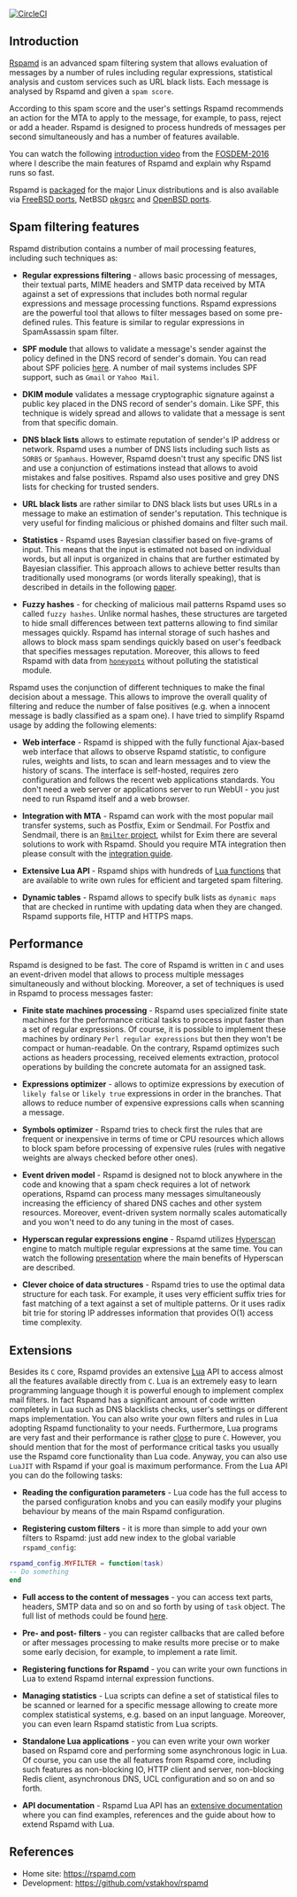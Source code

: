 [![CircleCI](https://circleci.com/gh/vstakhov/rspamd/tree/master.svg?style=svg)](https://circleci.com/gh/vstakhov/rspamd/tree/master)

## Introduction

[Rspamd](https://rspamd.com) is an advanced spam filtering system that allows evaluation of messages by a number of
rules including regular expressions, statistical analysis and custom services
such as URL black lists. Each message is analysed by Rspamd and given a `spam score`. 

According to this spam score and the user's settings Rspamd recommends an action for
the MTA to apply to the message, for example, to pass, reject or add a header.
Rspamd is designed to process hundreds of messages per second simultaneously and has a number of 
features available.

You can watch the following [introduction video](https://www.youtube.com/watch?v=_fl9i-az_Q0) from the [FOSDEM-2016](http://fosdem.org) where I describe the main features of Rspamd and explain why Rspamd runs so fast.

Rspamd is [packaged](https://rspamd.com/downloads.html) for the major Linux distributions and is also available via [FreeBSD ports](https://freshports.org/mail/rspamd), NetBSD [pkgsrc](https://pkgsrc.org) and [OpenBSD ports](http://openports.se/mail/rspamd).

## Spam filtering features

Rspamd distribution contains a number of mail processing features, including such techniques as:

* **Regular expressions filtering** - allows basic processing of messages, their textual parts, MIME headers and
SMTP data received by MTA against a set of expressions that includes both normal regular expressions and 
message processing functions. Rspamd expressions are the powerful tool that allows to filter messages based on
some pre-defined rules. This feature is similar to regular expressions in SpamAssassin spam filter.


* **SPF module** that allows to validate a message's sender against the policy defined in the DNS record of sender's domain. You can read
about SPF policies [here](http://www.openspf.org/). A number of mail systems includes SPF support, such as `Gmail` or `Yahoo Mail`.


* **DKIM module** validates a message cryptographic signature against a public key placed in the DNS record of sender's domain. Like SPF,
this technique is widely spread and allows to validate that a message is sent from that specific domain.


* **DNS black lists** allows to estimate reputation of sender's IP address or network. Rspamd uses a number of DNS lists including such lists as
`SORBS` or `Spamhaus`. However, Rspamd doesn't trust any specific DNS list and use a conjunction of estimations instead that allows to
avoid mistakes and false positives. Rspamd also uses positive and grey DNS lists for checking for trusted senders.


* **URL black lists** are rather similar to DNS black lists but uses URLs in a message to make an estimation of sender's reputation.
This technique is very useful for finding malicious or phished domains and filter such mail.


* **Statistics** - Rspamd uses Bayesian classifier based on five-grams of input. This means that the input is estimated not based on individual
words, but all input is organized in chains that are further estimated by Bayesian classifier. This approach allows to achieve better results than
traditionally used monograms (or words literally speaking), that is described in details in the following [paper](http://osbf-lua.luaforge.net/papers/osbf-eddc.pdf).


* **Fuzzy hashes** - for checking of malicious mail patterns Rspamd uses so called `fuzzy hashes`. Unlike normal hashes, these structures are targeted to hide
small differences between text patterns allowing to find similar messages quickly. Rspamd has internal storage of such hashes and allows to block mass spam sendings
quickly based on user's feedback that specifies messages reputation. Moreover, this allows to feed Rspamd with data from [`honeypots`](http://en.wikipedia.org/wiki/Honeypot_(computing)#Spam_versions)
without polluting the statistical module.

Rspamd uses the conjunction of different techniques to make the final decision about a message. This allows to improve the overall quality of filtering and reduce the number of
false positives (e.g. when a innocent message is badly classified as a spam one). I have tried to simplify Rspamd usage by adding the following elements:

* **Web interface** - Rspamd is shipped with the fully functional Ajax-based web interface that allows to observe Rspamd statistic, to configure rules, weights and lists, to scan
and learn messages and to view the history of scans. The interface is self-hosted, requires zero configuration and follows the recent web applications standards. You don't need a
web server or applications server to run WebUI - you just need to run Rspamd itself and a web browser.

* **Integration with MTA** - Rspamd can work with the most popular mail transfer systems, such as Postfix, Exim or Sendmail. For Postfix and Sendmail, there is an [`Rmilter` project](https://github.com/vstakhov/rmilter),
whilst for Exim there are several solutions to work with Rspamd. Should you require MTA integration then please consult with the [integration guide](https://rspamd.com/doc/integration.html).

* **Extensive Lua API** - Rspamd ships with hundreds of [Lua functions](https://rspamd.com/doc/lua) that are available to write own rules for efficient and targeted spam filtering.

* **Dynamic tables** - Rspamd allows to specify bulk lists as `dynamic maps` that are checked in runtime with updating data when they are changed. Rspamd supports file, HTTP and HTTPS maps.

## Performance

Rspamd is designed to be fast. The core of Rspamd is written in `C` and uses an event-driven model that allows to process multiple messages simultaneously and without blocking.
Moreover, a set of techniques is used in Rspamd to process messages faster:

* **Finite state machines processing** - Rspamd uses specialized finite state machines for the performance critical tasks to process input faster than a set of regular expressions.
Of course, it is possible to implement these machines by ordinary `Perl regular expressions` but then they won't be compact or human-readable. On the contrary, Rspamd optimizes
such actions as headers processing, received elements extraction, protocol operations by building the concrete automata for an assigned task.

* **Expressions optimizer** - allows to optimize expressions by execution of `likely false` or `likely true` expressions in order in the branches. That allows to reduce number of
expensive expressions calls when scanning a message.

* **Symbols optimizer** - Rspamd tries to check first the rules that are frequent or inexpensive in terms of time or CPU resources which allows to block spam before processing of
expensive rules (rules with negative weights are always checked before other ones).

* **Event driven model** - Rspamd is designed not to block anywhere in the code and knowing that a spam check requires a lot of network operations, Rspamd can process many messages
simultaneously increasing the efficiency of shared DNS caches and other system resources. Moreover, event-driven system normally scales automatically and you won't need to do any
tuning in the most of cases.

* **Hyperscan regular expressions engine** - Rspamd utilizes [Hyperscan](https://01.org/hyperscan) engine to match multiple regular expressions at the same time. You can watch the following [presentation](https://highsecure.ru/rspamd-hyperscan.pdf) where the main benefits of Hyperscan are described.

* **Clever choice of data structures** - Rspamd tries to use the optimal data structure for each task. For example, it uses very efficient suffix tries for fast matching of a text
against a set of multiple patterns. Or it uses radix bit trie for storing IP addresses information that provides O(1) access time complexity.

## Extensions

Besides its `C` core, Rspamd provides an extensive [Lua](http://lua.org) API to access almost all the features available directly from `C`. Lua is an extremely easy
to learn programming language though it is powerful enough to implement complex mail filters. In fact Rspamd has a significant amount of code written completely in Lua such as
DNS blacklists checks, user's settings or different maps implementation. You can also write your own filters and rules in Lua adopting Rspamd functionality to your needs.
Furthermore, Lua programs are very fast and their performance is rather [close](http://attractivechaos.github.io/plb/) to pure `C`. However, you should mention that for the most
of performance critical tasks you usually use the Rspamd core functionality than Lua code. Anyway, you can also use `LuaJIT` with Rspamd if your goal is maximum performance.
From the Lua API you can do the following tasks:

* **Reading the configuration parameters** - Lua code has the full access to the parsed configuration knobs and you can easily modify your plugins behaviour by means of the main
Rspamd configuration.

* **Registering custom filters** - it is more than simple to add your own filters to Rspamd: just add new index to the global variable `rspamd_config`:

~~~lua
rspamd_config.MYFILTER = function(task)
-- Do something
end
~~~

* **Full access to the content of messages** - you can access text parts, headers, SMTP data and so on and so forth by using of `task` object. The full list of methods could be found
[here](https://rspamd.com/doc/lua/task.html).


* **Pre- and post- filters** - you can register callbacks that are called before or after messages processing to make results more precise or to make some early decision,
for example, to implement a rate limit.

* **Registering functions for Rspamd** - you can write your own functions in Lua to extend Rspamd internal expression functions.

* **Managing statistics** - Lua scripts can define a set of statistical files to be scanned or learned for a specific message allowing to create more complex
statistical systems, e.g. based on an input language. Moreover, you can even learn Rspamd statistic from Lua scripts.

* **Standalone Lua applications** - you can even write your own worker based on Rspamd core and performing some asynchronous logic in Lua. Of course, you can use the
all features from Rspamd core, including such features as non-blocking IO, HTTP client and server, non-blocking Redis client, asynchronous DNS, UCL configuration and so on
and so forth.

* **API documentation** - Rspamd Lua API has an [extensive documentation](https://rspamd.com/doc/lua) where you can find examples, references and the guide about how to extend
Rspamd with Lua.


## References

* Home site: <https://rspamd.com>
* Development: <https://github.com/vstakhov/rspamd>
